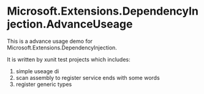 # Microsoft.Extensions.DependencyInjection.AdvanceUseage

This is a advance usage demo for Microsoft.Extensions.DependencyInjection.

It is written by xunit test projects which includes:

1. simple useage di
2. scan assembly to register service ends with some words
3. register generic types